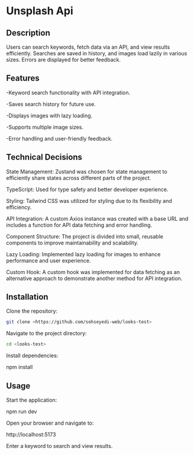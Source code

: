# Unsplash Api

## Description
Users can search keywords, fetch data via an API, and view results efficiently. Searches are saved in history, and images load lazily in various sizes. Errors are displayed for better feedback.


## Features

-Keyword search functionality with API integration.

-Saves search history for future use.

-Displays images with lazy loading.

-Supports multiple image sizes.

-Error handling and user-friendly feedback.

## Technical Decisions

State Management: Zustand was chosen for state management to efficiently share states across different parts of the project.

TypeScript: Used for type safety and better developer experience.

Styling: Tailwind CSS was utilized for styling due to its flexibility and efficiency.

API Integration: A custom Axios instance was created with a base URL and includes a function for API data fetching and error handling.

Component Structure: The project is divided into small, reusable components to improve maintainability and scalability.

Lazy Loading: Implemented lazy loading for images to enhance performance and user experience.

Custom Hook: A custom hook was implemented for data fetching as an alternative approach to demonstrate another method for API integration.

## Installation

Clone the repository:
```bash
git clone <https://github.com/sohseyedi-web/looks-test>
```
Navigate to the project directory:
```bash
cd <looks-test>
```

Install dependencies:

npm install

## Usage

Start the application:

npm run dev

Open your browser and navigate to:

http://localhost:5173

Enter a keyword to search and view results.

